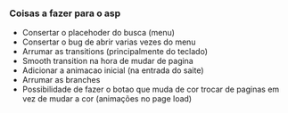 ### Coisas a fazer para o asp

- Consertar o placehoder do busca (menu)
- Consertar o bug de abrir varias vezes do menu
- Arrumar as transitions (principalmente do teclado)
- Smooth transition na hora de mudar de pagina
- Adicionar a animacao inicial (na entrada do saite)
- Arrumar as branches
- Possibilidade de fazer o botao que muda de cor trocar de paginas em vez de mudar a cor (animações no page load)
